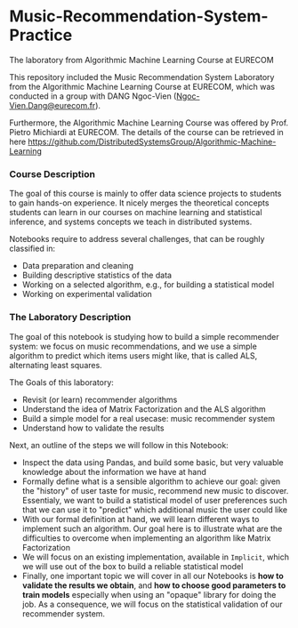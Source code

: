 # Music-Recommendation-System-Practice
The laboratory from Algorithmic Machine Learning Course at EURECOM

This repository included the Music Recommendation System Laboratory from the Algorithmic Machine Learning Course at EURECOM, which was conducted in a group with DANG Ngoc-Vien (Ngoc-Vien.Dang@eurecom.fr).

Furthermore, the Algorithmic Machine Learning Course was offered by Prof. Pietro Michiardi at EURECOM. The details of the course can be retrieved in here https://github.com/DistributedSystemsGroup/Algorithmic-Machine-Learning

### Course Description
The goal of this course is mainly to offer data science projects to students to gain hands-on experience. It nicely merges the theoretical concepts students can learn in our courses on machine learning and statistical inference, and systems concepts we teach in distributed systems.

Notebooks require to address several challenges, that can be roughly classified in:
- Data preparation and cleaning
- Building descriptive statistics of the data
- Working on a selected algorithm, e.g., for building a statistical model
- Working on experimental validation

### The Laboratory Description
The goal of this notebook is studying how to build a simple recommender system: we focus on music recommendations, and we use a simple algorithm to predict which items users might like, that is called ALS, alternating least squares.

The Goals of this laboratory:
- Revisit (or learn) recommender algorithms
- Understand the idea of Matrix Factorization and the ALS algorithm
- Build a simple model for a real usecase: music recommender system
- Understand how to validate the results

Next, an outline of the steps we will follow in this Notebook:
- Inspect the data using Pandas, and build some basic, but very valuable knowledge about the information we have at hand
- Formally define what is a sensible algorithm to achieve our goal: given the "history" of user taste for music, recommend new music to discover. Essentialy, we want to build a statistical model of user preferences such that we can use it to "predict" which additional music the user could like
- With our formal definition at hand, we will learn different ways to implement such an algorithm. Our goal here is to illustrate what are the difficulties to overcome when implementing an algorithm like Matrix Factorization
- We will focus on an existing implementation, available in ```Implicit```, which we will use out of the box to build a reliable statistical model
- Finally, one important topic we will cover in all our Notebooks is **how to validate the results we obtain**, and **how to choose good parameters to train models** especially when using an "opaque" library for doing the job. As a consequence, we will focus on the statistical validation of our recommender system.

